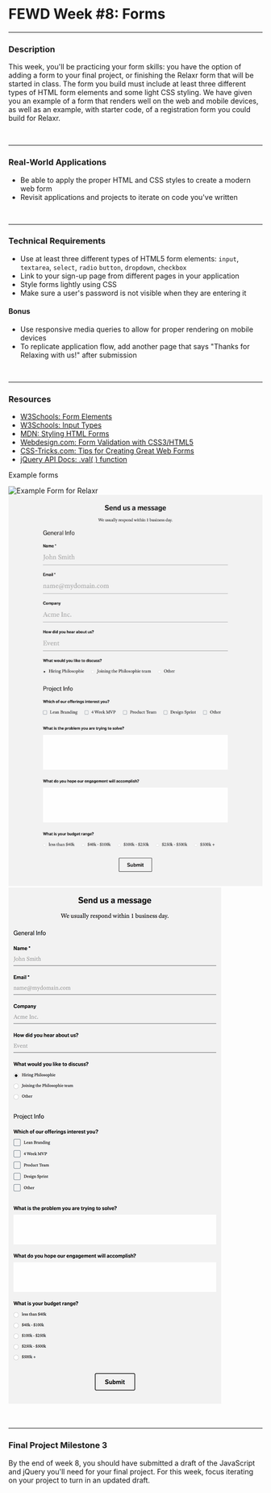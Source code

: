 # FEWD Week #8: Forms

---

### Description

This week, you'll be practicing your form skills: you have the option of adding a form to your final project, or finishing the Relaxr form that will be started in class. The form you build must include at least three different types of HTML form elements and some light CSS styling. We have given you an example of a form that renders well on the web and mobile devices, as well as an example, with starter code, of a registration form you could build for Relaxr.

<br>

---

### Real-World Applications

- Be able to apply the proper HTML and CSS styles to create a modern web form
- Revisit applications and projects to iterate on code you've written

<br>

---

### Technical Requirements

- Use at least three different types of HTML5 form elements: `input`, `textarea`, `select`, `radio` `button`, `dropdown`, `checkbox`
- Link to your sign-up page from different pages in your application
- Style forms lightly using CSS
- Make sure a user's password is not visible when they are entering it

#### Bonus

- Use responsive media queries to allow for proper rendering on mobile devices
- To replicate application flow, add another page that says "Thanks for Relaxing with us!" after submission

<br>

---

### Resources

- [W3Schools: Form Elements](http://www.w3schools.com/html/html_form_elements.asp)
- [W3Schools: Input Types](http://www.w3schools.com/html/html_form_input_types.asp)
- [MDN: Styling HTML Forms](https://developer.mozilla.org/en-US/docs/Web/Guide/HTML/Forms/Styling_HTML_forms)
- [Webdesign.com: Form Validation with CSS3/HTML5](http://webdesign.tutsplus.com/tutorials/bring-your-forms-up-to-date-with-css3-and-html5-validation--webdesign-4738)
- [CSS-Tricks.com: Tips for Creating Great Web Forms](http://css-tricks.com/tips-for-creating-great-web-forms/)
- [jQuery API Docs: .val( ) function](http://api.jquery.com/val/)

Example forms

![Example Form for Relaxr](starter_code/images/relaxr-contact.png)
![Example Contact Form - Web](starter_code/images/contact-web.png)
![Example Contact Form - Mobile](starter_code/images/contact-mobile.png)

<br>

---

### Final Project Milestone 3

By the end of week 8, you should have submitted a draft of the JavaScript and jQuery you'll need for your final project. For this week, focus iterating on your project to turn in an updated draft.
